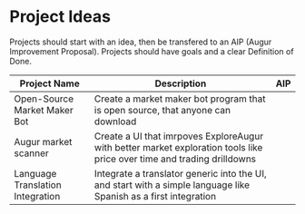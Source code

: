 # Project Ideas

Projects should start with an idea, then be transfered to an
AIP (Augur Improvement Proposal). Projects should have goals
and a clear Definition of Done.



| Project Name | Description | AIP |
| -------- | -------- | -------- |
| Open-Source Market Maker Bot     | Create a market maker bot program that is open source, that anyone can download     |     |
| Augur market scanner | Create a UI that imrpoves ExploreAugur with better market exploration tools like price over time and trading drilldowns | |
| Language Translation Integration | Integrate a translator generic into the UI, and start with a simple language like Spanish as a first integration | | 

